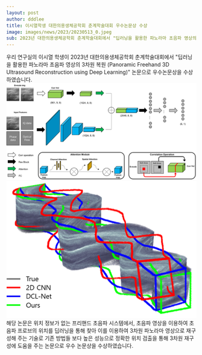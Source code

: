 ```yaml
---
layout: post
author: dddlee
title: 이시열학생 대한의용생체공학회 춘계학술대회 우수논문상 수상
image: images/news/2023/20230513_0.jpeg
sub: 2023년 대한의용생체공학회 춘계학술대회에서 "딥러닝을 활용한 파노라마 초음파 영상의 3차원 복원"논문으로 우수논문상 수상
---
```

우리 연구실의 이시열 학생이 2023년 대한의용생체공학회 춘계학술대회에서 "딥러닝을 활용한 파노라마 초음파 영상의 3차원 복원 (Panoramic Freehand 3D Ultrasound Reconstruction using Deep Learning)" 논문으로 우수논문상을 수상하였습니다.
<img src='/images/news/2023/20230513_1.png' >
<img src='/images/news/2023/20230513_2.png' >
해당 논문은 위치 정보가 없는 프리핸드 초음파 시스템에서, 초음파 영상을 이용하여 초음파 프로브의 위치를 딥러닝을 통해 찾아 이를 이용하여 3차원 파노라마 영상으로 재구성해 주는 기술로 기존 방법들 보다 높은 성능으로 정확한 위치 검출을 통해 3차원 재구성에 도움을 주는 논문으로 우수 논문상을 수상하였습니다.